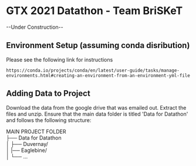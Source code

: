 # GTX 2021 Datathon - Team BriSKeT
  --Under Construction--


## Environment Setup (assuming conda disribution)
Please see the following link for instructions

	https://conda.io/projects/conda/en/latest/user-guide/tasks/manage-environments.html#creating-an-environment-from-an-environment-yml-file
	
	
## Adding Data to Project
Download the data from the google drive that was emailed out. Extract the files and unzip. Ensure that the main data folder is titled 'Data for Datathon' and follows the following structure:

MAIN PROJECT FOLDER \
├── Data for Datathon \
│   ├── Duvernay/ \
│   |── Eaglebine/ \
│   └── ...
